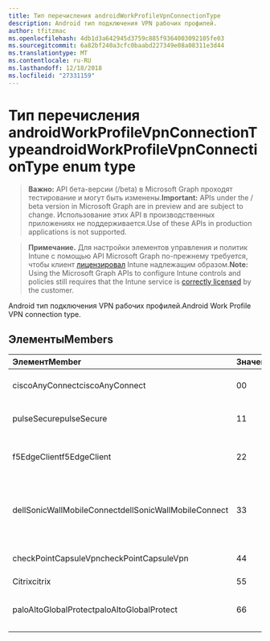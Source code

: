 ```yaml
---
title: Тип перечисления androidWorkProfileVpnConnectionType
description: Android тип подключения VPN рабочих профилей.
author: tfitzmac
ms.openlocfilehash: 4db1d3a642945d3759c885f9364003092105fe03
ms.sourcegitcommit: 6a82bf240a3cfc0baabd227349e08a08311e3d44
ms.translationtype: MT
ms.contentlocale: ru-RU
ms.lasthandoff: 12/18/2018
ms.locfileid: "27331159"
---
```

# <a name="androidworkprofilevpnconnectiontype-enum-type"></a><span data-ttu-id="ef937-103">Тип перечисления androidWorkProfileVpnConnectionType</span><span class="sxs-lookup"><span data-stu-id="ef937-103">androidWorkProfileVpnConnectionType enum type</span></span>

> <span data-ttu-id="ef937-104">**Важно:** API бета-версии (/beta) в Microsoft Graph проходят тестирование и могут быть изменены.</span><span class="sxs-lookup"><span data-stu-id="ef937-104">**Important:** APIs under the / beta version in Microsoft Graph are in preview and are subject to change.</span></span> <span data-ttu-id="ef937-105">Использование этих API в производственных приложениях не поддерживается.</span><span class="sxs-lookup"><span data-stu-id="ef937-105">Use of these APIs in production applications is not supported.</span></span>

> <span data-ttu-id="ef937-106">**Примечание.** Для настройки элементов управления и политик Intune с помощью API Microsoft Graph по-прежнему требуется, чтобы клиент [лицензировал](https://go.microsoft.com/fwlink/?linkid=839381) Intune надлежащим образом.</span><span class="sxs-lookup"><span data-stu-id="ef937-106">**Note:** Using the Microsoft Graph APIs to configure Intune controls and policies still requires that the Intune service is [correctly licensed](https://go.microsoft.com/fwlink/?linkid=839381) by the customer.</span></span>

<span data-ttu-id="ef937-107">Android тип подключения VPN рабочих профилей.</span><span class="sxs-lookup"><span data-stu-id="ef937-107">Android Work Profile VPN connection type.</span></span>
## <a name="members"></a><span data-ttu-id="ef937-108">Элементы</span><span class="sxs-lookup"><span data-stu-id="ef937-108">Members</span></span>
|<span data-ttu-id="ef937-109">Элемент</span><span class="sxs-lookup"><span data-stu-id="ef937-109">Member</span></span>|<span data-ttu-id="ef937-110">Значение</span><span class="sxs-lookup"><span data-stu-id="ef937-110">Value</span></span>|<span data-ttu-id="ef937-111">Описание</span><span class="sxs-lookup"><span data-stu-id="ef937-111">Description</span></span>|
|:---|:---|:---|
|<span data-ttu-id="ef937-112">ciscoAnyConnect</span><span class="sxs-lookup"><span data-stu-id="ef937-112">ciscoAnyConnect</span></span>|<span data-ttu-id="ef937-113">0</span><span class="sxs-lookup"><span data-stu-id="ef937-113">0</span></span>|<span data-ttu-id="ef937-114">Cisco AnyConnect.</span><span class="sxs-lookup"><span data-stu-id="ef937-114">Cisco AnyConnect.</span></span>|
|<span data-ttu-id="ef937-115">pulseSecure</span><span class="sxs-lookup"><span data-stu-id="ef937-115">pulseSecure</span></span>|<span data-ttu-id="ef937-116">1</span><span class="sxs-lookup"><span data-stu-id="ef937-116">1</span></span>|<span data-ttu-id="ef937-117">Обеспечение безопасной Pulse.</span><span class="sxs-lookup"><span data-stu-id="ef937-117">Pulse Secure.</span></span>|
|<span data-ttu-id="ef937-118">f5EdgeClient</span><span class="sxs-lookup"><span data-stu-id="ef937-118">f5EdgeClient</span></span>|<span data-ttu-id="ef937-119">2</span><span class="sxs-lookup"><span data-stu-id="ef937-119">2</span></span>|<span data-ttu-id="ef937-120">F5 Клиент пограничного сервера.</span><span class="sxs-lookup"><span data-stu-id="ef937-120">F5 Edge Client.</span></span>|
|<span data-ttu-id="ef937-121">dellSonicWallMobileConnect</span><span class="sxs-lookup"><span data-stu-id="ef937-121">dellSonicWallMobileConnect</span></span>|<span data-ttu-id="ef937-122">3</span><span class="sxs-lookup"><span data-stu-id="ef937-122">3</span></span>|<span data-ttu-id="ef937-123">Подключение мобильного устройства SonicWALL Dell.</span><span class="sxs-lookup"><span data-stu-id="ef937-123">Dell SonicWALL Mobile Connection.</span></span>|
|<span data-ttu-id="ef937-124">checkPointCapsuleVpn</span><span class="sxs-lookup"><span data-stu-id="ef937-124">checkPointCapsuleVpn</span></span>|<span data-ttu-id="ef937-125">4</span><span class="sxs-lookup"><span data-stu-id="ef937-125">4</span></span>|<span data-ttu-id="ef937-126">Проверьте точку капсула VPN.</span><span class="sxs-lookup"><span data-stu-id="ef937-126">Check Point Capsule VPN.</span></span>|
|<span data-ttu-id="ef937-127">Citrix</span><span class="sxs-lookup"><span data-stu-id="ef937-127">citrix</span></span>|<span data-ttu-id="ef937-128">5</span><span class="sxs-lookup"><span data-stu-id="ef937-128">5</span></span>|<span data-ttu-id="ef937-129">Citrix</span><span class="sxs-lookup"><span data-stu-id="ef937-129">Citrix</span></span>|
|<span data-ttu-id="ef937-130">paloAltoGlobalProtect</span><span class="sxs-lookup"><span data-stu-id="ef937-130">paloAltoGlobalProtect</span></span>|<span data-ttu-id="ef937-131">6</span><span class="sxs-lookup"><span data-stu-id="ef937-131">6</span></span>|<span data-ttu-id="ef937-132">GlobalProtect Пало сети компьютер.</span><span class="sxs-lookup"><span data-stu-id="ef937-132">Palo Alto Networks GlobalProtect.</span></span>|





